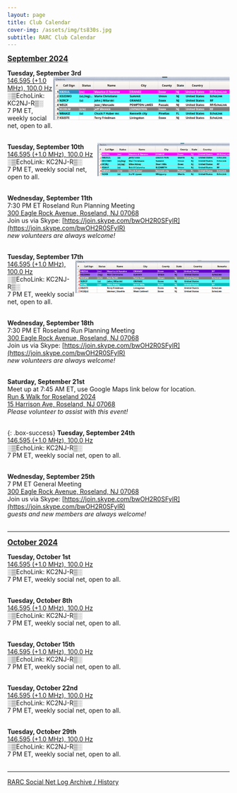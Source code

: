 ```yaml
---
layout: page
title: Club Calendar
cover-img: /assets/img/ts830s.jpg
subtitle: RARC Club Calendar
---
```


<span style="font-size:larger;text-decoration:underline;">**September 2024**

**Tuesday, September 3rd**
[<img align="right" width="400" src="/assets/img/net-2024-09-03.png">](./assets/img/net-2024-09-03.png)<br/>
[146.595 (+1.0 MHz), 100.0 Hz](https://www.repeaterbook.com/repeaters/details.php?state_id=34&ID=2845)<br/>
░▒EchoLink: KC2NJ-R▒░<br/>
7 PM ET, weekly social net, open to all.<br/><br/>

**Tuesday, September 10th**
[<img align="right" width="300" src="/assets/img/net-2024-09-10.png">](./assets/img/net-2024-09-10.png)<br/>
[146.595 (+1.0 MHz), 100.0 Hz](https://www.repeaterbook.com/repeaters/details.php?state_id=34&ID=2845)<br/>
░▒EchoLink: KC2NJ-R▒░<br/>
7 PM ET, weekly social net, open to all.<br/><br/>

**Wednesday, September 11th**<br/>
7:30 PM ET Roseland Run Planning Meeting<br/>
[300 Eagle Rock Avenue, Roseland, NJ 07068](https://maps.app.goo.gl/nUBc3FntGjyRNM9u7)<br/>
Join us via Skype: [https://join.skype.com/bwOH2R0SFyIR](https://join.skype.com/bwOH2R0SFyIR)<br/>
*new volunteers are always welcome!*<br/><br/>

**Tuesday, September 17th**
[<img align="right" width="350" src="/assets/img/net-2024-09-17.png">](./assets/img/net-2024-09-17.png)<br/>
[146.595 (+1.0 MHz), 100.0 Hz](https://www.repeaterbook.com/repeaters/details.php?state_id=34&ID=2845)<br/>
░▒EchoLink: KC2NJ-R▒░<br/>
7 PM ET, weekly social net, open to all.<br/><br/>

**Wednesday, September 18th**<br/>
7:30 PM ET Roseland Run Planning Meeting<br/>
[300 Eagle Rock Avenue, Roseland, NJ 07068](https://maps.app.goo.gl/nUBc3FntGjyRNM9u7)<br/>
Join us via Skype: [https://join.skype.com/bwOH2R0SFyIR](https://join.skype.com/bwOH2R0SFyIR)<br/>
*new volunteers are always welcome!*<br/><br/>

**Saturday, September 21st**<br/>
Meet up at 7:45 AM ET, use Google Maps link below for location.<br/>
[Run & Walk for Roseland 2024](https://k2gq.github.io/2024-08-21-roseland-run-invite/)<br/>
[15 Harrison Ave, Roseland, NJ 07068](https://maps.app.goo.gl/gfJ3PxPXxd6QrD9c6)<br/>
*Please volunteer to assist with this event!*<br/><br/>

{: .box-success}
**Tuesday, September 24th**<br/>
[146.595 (+1.0 MHz), 100.0 Hz](https://www.repeaterbook.com/repeaters/details.php?state_id=34&ID=2845)<br/>
░▒EchoLink: KC2NJ-R▒░<br/>
7 PM ET, weekly social net, open to all.<br/><br/>

**Wednesday, September 25th**<br/>
7 PM ET General Meeting<br/>
[300 Eagle Rock Avenue, Roseland, NJ 07068](https://maps.app.goo.gl/nUBc3FntGjyRNM9u7)<br/>
Join us via Skype: [https://join.skype.com/bwOH2R0SFyIR](https://join.skype.com/bwOH2R0SFyIR)<br/>
*guests and new members are always welcome!*<br/><br/>

---

<span style="font-size:larger;text-decoration:underline;">**October 2024**

**Tuesday, October 1st**<br/>
[146.595 (+1.0 MHz), 100.0 Hz](https://www.repeaterbook.com/repeaters/details.php?state_id=34&ID=2845)<br/>
░▒EchoLink: KC2NJ-R▒░<br/>
7 PM ET, weekly social net, open to all.<br/><br/>

**Tuesday, October 8th**<br/>
[146.595 (+1.0 MHz), 100.0 Hz](https://www.repeaterbook.com/repeaters/details.php?state_id=34&ID=2845)<br/>
░▒EchoLink: KC2NJ-R▒░<br/>
7 PM ET, weekly social net, open to all.<br/><br/>

**Tuesday, October 15th**<br/>
[146.595 (+1.0 MHz), 100.0 Hz](https://www.repeaterbook.com/repeaters/details.php?state_id=34&ID=2845)<br/>
░▒EchoLink: KC2NJ-R▒░<br/>
7 PM ET, weekly social net, open to all.<br/><br/>

**Tuesday, October 22nd**<br/>
[146.595 (+1.0 MHz), 100.0 Hz](https://www.repeaterbook.com/repeaters/details.php?state_id=34&ID=2845)<br/>
░▒EchoLink: KC2NJ-R▒░<br/>
7 PM ET, weekly social net, open to all.<br/><br/>

**Tuesday, October 29th**<br/>
[146.595 (+1.0 MHz), 100.0 Hz](https://www.repeaterbook.com/repeaters/details.php?state_id=34&ID=2845)<br/>
░▒EchoLink: KC2NJ-R▒░<br/>
7 PM ET, weekly social net, open to all.<br/><br/>

---

[RARC Social Net Log Archive / History](/nethistory.md)
